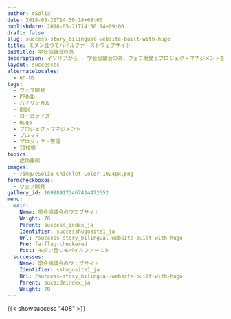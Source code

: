 ```yaml
---
author: eSolia
date: 2018-05-21T14:50:14+09:00
publishdate: 2018-05-21T14:50:14+09:00
draft: false
slug: success-story_bilingual-website-built-with-hugo
title: モダン且つモバイルファーストウェブサイト
subtitle: 学会協議会の為
description: イソリアから - 学会協議会の為、ウェブ開発とプロジェクトマネジメントを実施し、バイリンガル且つモバイルフレンドリーなウェブサイトを立ち上げた。
layout: successes
alternatelocales:
  - en-US
tags:
  - ウェブ開発
  - PROdb
  - バイリンガル
  - 翻訳
  - ローカライズ
  - Hugo
  - プロジェクトマネジメント
  - プロマネ
  - プロジェクト管理
  - IT技術
topics:
  - 成功事例
images:  
  - /img/eSolia-Chicklet-Color-1024px.png
formcheckboxes:
  - ウェブ開発
gallery_id: 109989173467424472552
menu:
  main:
    Name: 学会協議会のウエブサイト
    Weight: 70
    Parent: success_index_ja
    Identifier: successhugosite1_ja
    Url: /success-story_bilingual-website-built-with-hugo
    Pre: fa-flag-checkered
    Post: モダン且つモバイルファースト
  successes:
    Name: 学会協議会のウェブサイト
    Identifier: sshugosite1_ja
    Url: /success-story_bilingual-website-built-with-hugo
    Parent: sucsideindex_ja
    Weight: 70
---
```


{{< showsuccess "408" >}}
